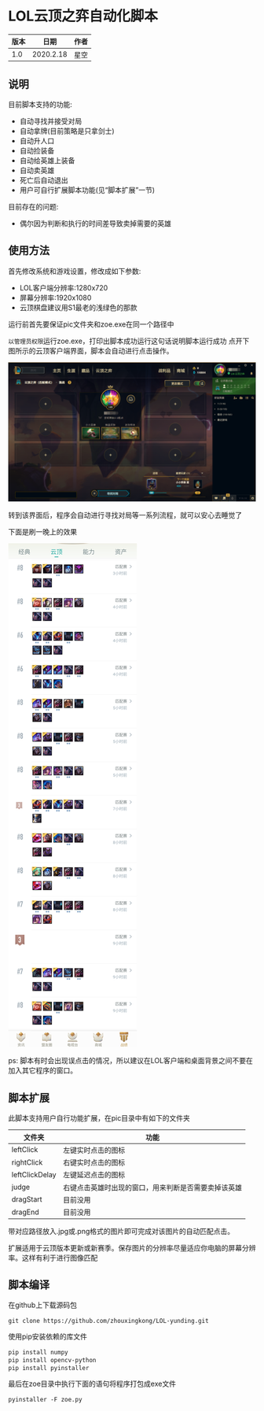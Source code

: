 # LOL云顶之弈自动化脚本

版本|日期|作者
--|---|--
1.0|2020.2.18|星空

## 说明

目前脚本支持的功能:
+ 自动寻找并接受对局
+ 自动拿牌(目前策略是只拿剑士)
+ 自动升人口
+ 自动捡装备
+ 自动给英雄上装备
+ 自动卖英雄
+ 死亡后自动退出
+ 用户可自行扩展脚本功能(见“脚本扩展”一节)

目前存在的问题:
+ 偶尔因为判断和执行的时间差导致卖掉需要的英雄

## 使用方法


首先修改系统和游戏设置，修改成如下参数:
+ LOL客户端分辨率:1280x720
+ 屏幕分辨率:1920x1080
+ 云顶棋盘建议用S1最老的浅绿色的那款

运行前首先要保证pic文件夹和zoe.exe在同一个路径中

`以管理员权限`运行zoe.exe，打印出脚本成功运行这句话说明脚本运行成功
点开下图所示的云顶客户端界面，脚本会自动进行点击操作。

![](assets/client_ui.png)

转到该界面后，程序会自动进行寻找对局等一系列流程，就可以安心去睡觉了

下面是刷一晚上的效果

![](assets/result.png)

ps: 脚本有时会出现误点击的情况，所以建议在LOL客户端和桌面背景之间不要在加入其它程序的窗口。

## 脚本扩展

此脚本支持用户自行功能扩展，在pic目录中有如下的文件夹

文件夹|功能
--|--
leftClick|左键实时点击的图标
rightClick|右键实时点击的图标
leftClickDelay|左键延迟点击的图标
judge|右键点击英雄时出现的窗口，用来判断是否需要卖掉该英雄
dragStart|目前没用
dragEnd|目前没用

带对应路径放入.jpg或.png格式的图片即可完成对该图片的自动匹配点击。

扩展适用于云顶版本更新或新赛季。保存图片的分辨率尽量适应你电脑的屏幕分辨率。这样有利于进行图像匹配

## 脚本编译

在github上下载源码包
``` shell
git clone https://github.com/zhouxingkong/LOL-yunding.git
```

使用pip安装依赖的库文件
``` shell
pip install numpy
pip install opencv-python
pip install pyinstaller
```

最后在zoe目录中执行下面的语句将程序打包成exe文件
``` shell
pyinstaller -F zoe.py
```
